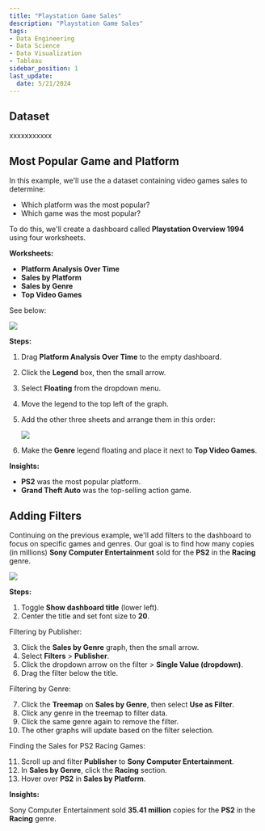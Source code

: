 ```yaml
---
title: "Playstation Game Sales"
description: "Playstation Game Sales"
tags: 
- Data Engineering
- Data Science
- Data Visualization
- Tableau
sidebar_position: 1
last_update:
  date: 5/21/2024
---
```



## Dataset 

xxxxxxxxxxx

## Most Popular Game and Platform

In this example, we'll use the a dataset containing video games sales to determine:

- Which platform was the most popular?
- Which game was the most popular?

To do this, we'll create a dashboard called **Playstation Overview 1994** using four worksheets.  

**Worksheets:**  

- **Platform Analysis Over Time**  
- **Sales by Platform**  
- **Sales by Genre**  
- **Top Video Games**  

See below:

<div class="img-center"> 

![](/gif/docs/snowflake-create-query-sampleee-29.gif)

</div>


**Steps:**  

1. Drag **Platform Analysis Over Time** to the empty dashboard.  
2. Click the **Legend** box, then the small arrow.  
3. Select **Floating** from the dropdown menu.  
4. Move the legend to the top left of the graph.  
5. Add the other three sheets and arrange them in this order:  

   ![](/img/docs/Screenshot-2025-03-10-005001.png)  

6. Make the **Genre** legend floating and place it next to **Top Video Games**.  


**Insights:**  

- **PS2** was the most popular platform.  
- **Grand Theft Auto** was the top-selling action game.

## Adding Filters

Continuing on the previous example, we'll add filters to the dashboard to focus on specific games and genres. Our goal is to find how many copies (in millions) **Sony Computer Entertainment** sold for the **PS2** in the **Racing** genre.  

<div class="img-center"> 

![](/gif/docs/snowflake-create-query-sampleee-30.gif)

</div>

**Steps:**  

1. Toggle **Show dashboard title** (lower left).  
2. Center the title and set font size to **20**.  

Filtering by Publisher:

3. Click the **Sales by Genre** graph, then the small arrow.  
4. Select **Filters** > **Publisher**.  
5. Click the dropdown arrow on the filter > **Single Value (dropdown)**.  
6. Drag the filter below the title.  

Filtering by Genre:

7. Click the **Treemap** on **Sales by Genre**, then select **Use as Filter**.  
8. Click any genre in the treemap to filter data.  
9. Click the same genre again to remove the filter.  
10. The other graphs will update based on the filter selection.  

Finding the Sales for PS2 Racing Games:

11. Scroll up and filter **Publisher** to **Sony Computer Entertainment**.  
12. In **Sales by Genre**, click the **Racing** section.  
13. Hover over **PS2** in **Sales by Platform**.  


**Insights:**  

Sony Computer Entertainment sold **35.41 million** copies for the **PS2** in the **Racing** genre.
